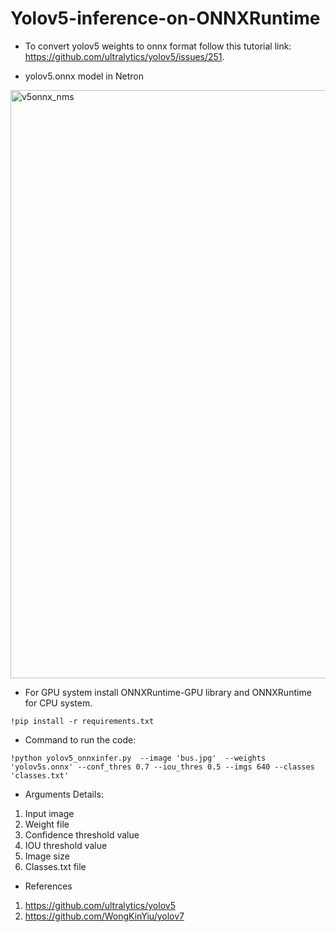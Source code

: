 # Yolov5-inference-on-ONNXRuntime

* To convert yolov5 weights to onnx format follow this tutorial link: https://github.com/ultralytics/yolov5/issues/251.

* yolov5.onnx model in Netron
<img width="941" alt="v5onnx_nms" src="https://user-images.githubusercontent.com/64680838/207949434-6cb25740-57d1-420b-8384-f81cb33fd284.PNG">


* For GPU system install ONNXRuntime-GPU library and ONNXRuntime for CPU system.
```
!pip install -r requirements.txt
```

* Command to run the code:

```
!python yolov5_onnxinfer.py  --image 'bus.jpg'  --weights 'yolov5s.onnx' --conf_thres 0.7 --iou_thres 0.5 --imgs 640 --classes 'classes.txt'
```
* Arguments Details:
1. Input image
2. Weight file
3. Confidence threshold value
4. IOU threshold value
5. Image size
6. Classes.txt file

* References
1. https://github.com/ultralytics/yolov5
2. https://github.com/WongKinYiu/yolov7

